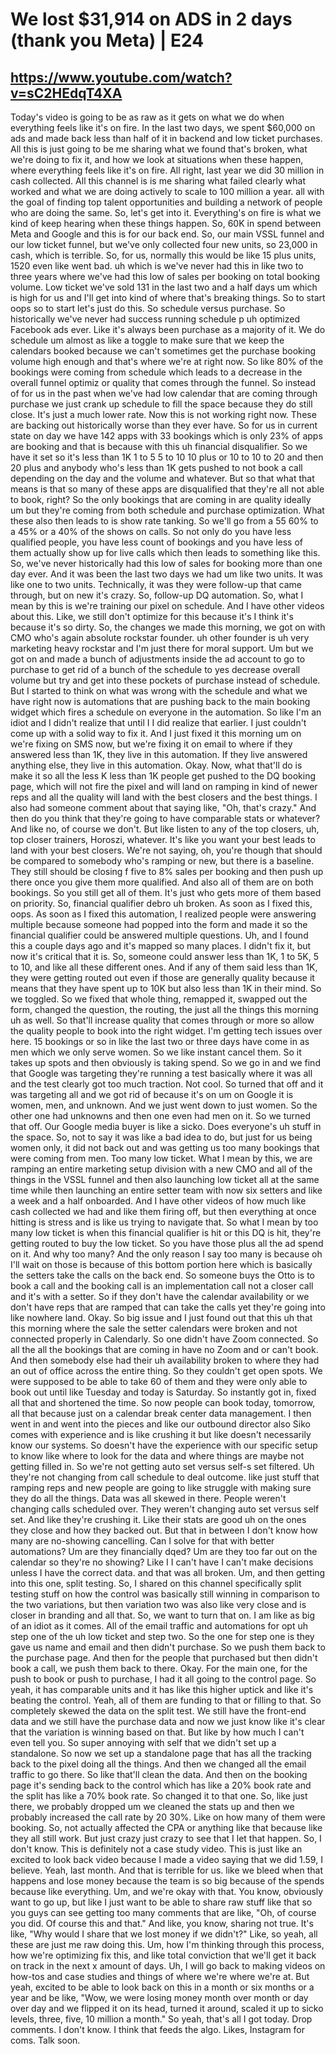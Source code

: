 # We lost $31,914 on ADS in 2 days (thank you Meta) | E24
## https://www.youtube.com/watch?v=sC2HEdqT4XA

Today's video is going to be as raw as it gets on what we do when everything feels like it's on fire. In the last two days, we spent $60,000 on ads and made back less than half of it in backend and low ticket purchases. All this is just going to be me sharing what we found that's broken, what we're doing to fix it, and how we look at situations when these happen, where everything feels like it's on fire. All right, last year we did 30 million in cash collected. All this channel is is me sharing what failed clearly what worked and what we are doing actively to scale to 100 million a year. all with the goal of finding top talent opportunities and building a network of people who are doing the same. So, let's get into it. Everything's on fire is what we kind of keep hearing when these things happen. So, 60K in spend between Meta and Google and this is for our back end. So, our main VSSL funnel and our low ticket funnel, but we've only collected four new units, so 23,000 in cash, which is terrible. So, for us, normally this would be like 15 plus units, 1520 even like went bad. uh which is we've never had this in like two to three years where we've had this low of sales per booking on total booking volume. Low ticket we've sold 131 in the last two and a half days um which is high for us and I'll get into kind of where that's breaking things. So to start oops so to start let's just do this. So schedule versus purchase. So historically we've never had success running schedule p uh optimized Facebook ads ever. Like it's always been purchase as a majority of it. We do schedule um almost as like a toggle to make sure that we keep the calendars booked because we can't sometimes get the purchase booking volume high enough and that's where we're at right now. So like 80% of the bookings were coming from schedule which leads to a decrease in the overall funnel optimiz or quality that comes through the funnel. So instead of for us in the past when we've had low calendar that are coming through purchase we just crank up schedule to fill the space because they do still close. It's just a much lower rate. Now this is not working right now. These are backing out historically worse than they ever have. So for us in current state on day we have 142 apps with 33 bookings which is only 23% of apps are booking and that is because with this uh financial disqualifier. So we have it set so it's less than 1K 1 to 5 5 to 10 10 plus or 10 to 10 to 20 and then 20 plus and anybody who's less than 1K gets pushed to not book a call depending on the day and the volume and whatever. But so that what that means is that so many of these apps are disqualified that they're all not able to book, right? So the only bookings that are coming in are quality ideally um but they're coming from both schedule and purchase optimization. What these also then leads to is show rate tanking. So we'll go from a 55 60% to a 45% or a 40% of the shows on calls. So not only do you have less qualified people, you have less count of bookings and you have less of them actually show up for live calls which then leads to something like this. So, we've never historically had this low of sales for booking more than one day ever. And it was been the last two days we had um like two units. It was like one to two units. Technically, it was they were follow-up that came through, but on new it's crazy. So, follow-up DQ automation. So, what I mean by this is we're training our pixel on schedule. And I have other videos about this. Like, we still don't optimize for this because it's I think it's because it's so dirty. So, the changes we made this morning, we got on with CMO who's again absolute rockstar founder. uh other founder is uh very marketing heavy rockstar and I'm just there for moral support. Um but we got on and made a bunch of adjustments inside the ad account to go to purchase to get rid of a bunch of the schedule to yes decrease overall volume but try and get into these pockets of purchase instead of schedule. But I started to think on what was wrong with the schedule and what we have right now is automations that are pushing back to the main booking widget which fires a schedule on everyone in the automation. So like I'm an idiot and I didn't realize that until I I did realize that earlier. I just couldn't come up with a solid way to fix it. And I just fixed it this morning um on we're fixing on SMS now, but we're fixing it on email to where if they answered less than 1K, they live in this automation. If they live answered anything else, they live in this automation. Okay. Now, what that'll do is make it so all the less K less than 1K people get pushed to the DQ booking page, which will not fire the pixel and will land on ramping in kind of newer reps and all the quality will land with the best closers and the best things. I also had someone comment about that saying like, "Oh, that's crazy." And then do you think that they're going to have comparable stats or whatever? And like no, of course we don't. But like listen to any of the top closers, uh, top closer trainers, Horoszi, whatever. It's like you want your best leads to land with your best closers. We're not saying, oh, you're though that should be compared to somebody who's ramping or new, but there is a baseline. They still should be closing f five to 8% sales per booking and then push up there once you give them more qualified. And also all of them are on both bookings. So you still get all of them. It's just who gets more of them based on priority. So, financial qualifier debro uh broken. As soon as I fixed this, oops. As soon as I fixed this automation, I realized people were answering multiple because someone had popped into the form and made it so the financial qualifier could be answered multiple questions. Uh, and I found this a couple days ago and it's mapped so many places. I didn't fix it, but now it's critical that it is. So, someone could answer less than 1K, 1 to 5K, 5 to 10, and like all these different ones. And if any of them said less than 1K, they were getting routed out even if those are generally quality because it means that they have spent up to 10K but also less than 1K in their mind. So we toggled. So we fixed that whole thing, remapped it, swapped out the form, changed the question, the routing, the just all the things this morning uh as well. So that'll increase quality that comes through or more so allow the quality people to book into the right widget. I'm getting tech issues over here. 15 bookings or so in like the last two or three days have come in as men which we only serve women. So we like instant cancel them. So it takes up spots and then obviously is taking spend. So we go in and we find that Google was targeting they're running a test basically where it was all and the test clearly got too much traction. Not cool. So turned that off and it was targeting all and we got rid of because it's on um on Google it is women, men, and unknown. And we just went down to just women. So the other one had unknowns and then one even had men on it. So we turned that off. Our Google media buyer is like a sicko. Does everyone's uh stuff in the space. So, not to say it was like a bad idea to do, but just for us being women only, it did not back out and was getting us too many bookings that were coming from men. Too many low ticket. What I mean by this, we are ramping an entire marketing setup division with a new CMO and all of the things in the VSSL funnel and then also launching low ticket all at the same time while then launching an entire setter team with now six setters and like a week and a half onboarded. And I have other videos of how much like cash collected we had and like them firing off, but then everything at once hitting is stress and is like us trying to navigate that. So what I mean by too many low ticket is when this financial qualifier is hit or this DQ is hit, they're getting routed to buy the low ticket. So you have those plus all the ad spend on it. And why too many? And the only reason I say too many is because oh I'll wait on those is because of this bottom portion here which is basically the setters take the calls on the back end. So someone buys the Otto is to book a call and the booking call is an implementation call not a closer call and it's with a setter. So if they don't have the calendar availability or we don't have reps that are ramped that can take the calls yet they're going into like nowhere land. Okay. So big issue and I just found out that this uh that this morning where the sale the setter calendars were broken and not connected properly in Calendarly. So one didn't have Zoom connected. So all the all the bookings that are coming in have no Zoom and or can't book. And then somebody else had their uh availability broken to where they had an out of office across the entire thing. So they couldn't get open spots. We were supposed to be able to take 60 of them and they were only able to book out until like Tuesday and today is Saturday. So instantly got in, fixed all that and shortened the time. So now people can book today, tomorrow, all that because just on a calendar break center data management. I then went in and went into the pieces and like our outbound director also Siko comes with experience and is like crushing it but like doesn't necessarily know our systems. So doesn't have the experience with our specific setup to know like where to look for the data and where things are maybe not getting filled in. So we're not getting auto set versus self-s set filtered. Uh they're not changing from call schedule to deal outcome. like just stuff that ramping reps and new people are going to like struggle with making sure they do all the things. Data was all skewed in there. People weren't changing calls scheduled over. They weren't changing auto set versus self set. And like they're crushing it. Like their stats are good uh on the ones they close and how they backed out. But that in between I don't know how many are no-showing cancelling. Can I solve for that with better automations? Um are they financially dqed? Um are they too far out on the calendar so they're no showing? Like I I can't have I can't make decisions unless I have the correct data. and that was all broken. Um, and then getting into this one, split testing. So, I shared on this channel specifically split testing stuff on how the control was basically still winning in comparison to the two variations, but then variation two was also like very close and is closer in branding and all that. So, we want to turn that on. I am like as big of an idiot as it comes. All of the email traffic and automations for opt uh step one of the uh low ticket and step two. So the one for step one is they gave us name and email and then didn't purchase. So we push them back to the purchase page. And then for the people that purchased but then didn't book a call, we push them back to there. Okay. For the main one, for the push to book or push to purchase, I had it all going to the control page. So yeah, it has comparable units and it has like this higher uptick and like it's beating the control. Yeah, all of them are funding to that or filling to that. So completely skewed the data on the split test. We still have the front-end data and we still have the purchase data and now we just know like it's clear that the variation is winning based on that. But like by how much I can't even tell you. So super annoying with self that we didn't set up a standalone. So now we set up a standalone page that has all the tracking back to the pixel doing all the things. And then we changed all the email traffic to go there. So like that'll clean the data. And then on the booking page it's sending back to the control which has like a 20% book rate and the split has like a 70% book rate. So changed it to that one. So, like just there, we probably dropped um we cleaned the stats up and then we probably increased the call rate by 20 30%. Like on how many of them were booking. So, not actually affected the CPA or anything like that because like they all still work. But just crazy just crazy to see that I let that happen. So, I don't know. This is definitely not a case study video. This is just like an excited to look back video because I made a video saying that we did 1.59, I believe. Yeah, last month. And that is terrible for us. like we bleed when that happens and lose money because the team is so big because of the spends because like everything. Um, and we're okay with that. You know, obviously want to go up, but like I just want to be able to share raw stuff like that so you guys can see getting too many comments that are like, "Oh, of course you did. Of course this and that." And like, you know, sharing not true. It's like, "Why would I share that we lost money if we didn't?" Like, so yeah, all these are just me raw doing this. Um, how I'm thinking through this process, how we're optimizing fix this, and like total conviction that we'll get it back on track in the next x amount of days. Uh, I will go back to making videos on how-tos and case studies and things of where we're where we're at. But yeah, excited to be able to look back on this in a month or six months or a year and be like, "Wow, we were losing money month over month or day over day and we flipped it on its head, turned it around, scaled it up to sicko levels, three, five, 10 million a month." So yeah, that's all I got today. Drop comments. I don't know. I think that feeds the algo. Likes, Instagram for coms. Talk soon.
